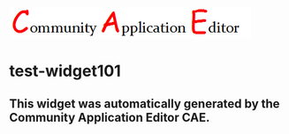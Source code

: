 ![CAE](https://github.com/CAE-Community-Application-Editor/application-test-application101/blob/gh-pages/frontendComponent-test-widget101/img/logo.png)  

test-widget101
===================


This widget was automatically generated by the Community Application Editor CAE.  
---------------
